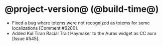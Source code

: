 # @project-version@ (@build-time@)

* Fixed a bug where totems were not recognized as totems for some localizations [Comment #6200].
* Added Kul Tiran Racial Trait Haymaker to the Auras widget as CC aura [Issue #545].